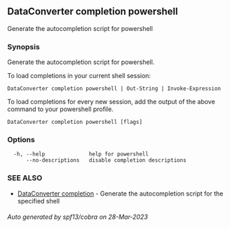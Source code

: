 ## DataConverter completion powershell

Generate the autocompletion script for powershell

### Synopsis

Generate the autocompletion script for powershell.

To load completions in your current shell session:

	DataConverter completion powershell | Out-String | Invoke-Expression

To load completions for every new session, add the output of the above command
to your powershell profile.


```
DataConverter completion powershell [flags]
```

### Options

```
  -h, --help              help for powershell
      --no-descriptions   disable completion descriptions
```

### SEE ALSO

* [DataConverter completion](DataConverter_completion.md)	 - Generate the autocompletion script for the specified shell

###### Auto generated by spf13/cobra on 28-Mar-2023
